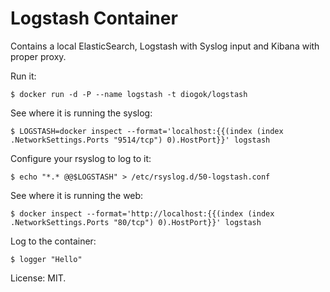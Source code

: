 # Logstash Container

Contains a local ElasticSearch, Logstash with Syslog input and Kibana with proper proxy.

Run it:

    $ docker run -d -P --name logstash -t diogok/logstash

See where it is running the syslog:

    $ LOGSTASH=docker inspect --format='localhost:{{(index (index .NetworkSettings.Ports "9514/tcp") 0).HostPort}}' logstash

Configure your rsyslog to log to it:

    $ echo "*.* @@$LOGSTASH" > /etc/rsyslog.d/50-logstash.conf

See where it is running the web:

    $ docker inspect --format='http://localhost:{{(index (index .NetworkSettings.Ports "80/tcp") 0).HostPort}}' logstash
  
Log to the container:

    $ logger "Hello"

License: MIT.

